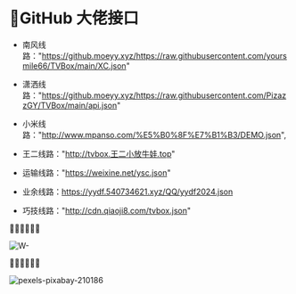 #    🍓GitHub 大佬接口 

* 南风线路："https://github.moeyy.xyz/https://raw.githubusercontent.com/yoursmile66/TVBox/main/XC.json"

* 潇洒线路："https://github.moeyy.xyz/https://raw.githubusercontent.com/PizazzGY/TVBox/main/api.json"

* 小米线路："http://www.mpanso.com/%E5%B0%8F%E7%B1%B3/DEMO.json",

* 王二线路："http://tvbox.王二小放牛娃.top"

* 运输线路："https://weixine.net/ysc.json"

* 业余线路：https://yydf.540734621.xyz/QQ/yydf2024.json

* 巧技线路："http://cdn.qiaoji8.com/tvbox.json"



🐓🐓🐓🐓🐓🐓

![W-](https://github.com/alantang1977/X/assets/107459091/78d25b3c-3e94-4c44-b87b-c14472c029f8)

🦜🦜🦜🦜🦜🦜

![pexels-pixabay-210186](https://github.com/alantang1977/X/assets/107459091/a3948131-dc5f-4089-805a-272248a98b82)
